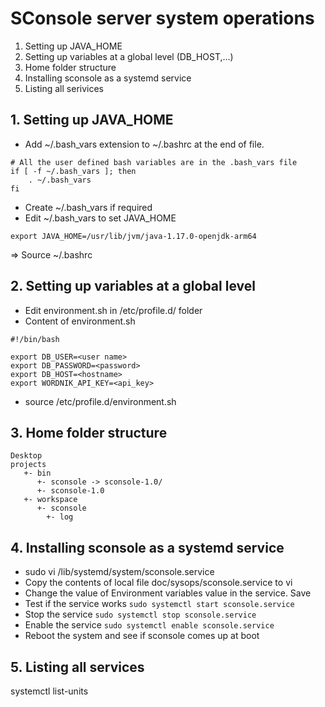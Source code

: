 # SConsole server system operations
<!-- ----------------------------------------------------------------------- -->

1. Setting up JAVA_HOME
2. Setting up variables at a global level (DB_HOST,...)
3. Home folder structure
4. Installing sconsole as a systemd service
5. Listing all serivices

## 1. Setting up JAVA_HOME
<!-- ----------------- -->

* Add ~/.bash_vars extension to ~/.bashrc at the end of file.
```
# All the user defined bash variables are in the .bash_vars file
if [ -f ~/.bash_vars ]; then
    . ~/.bash_vars
fi
```

* Create ~/.bash_vars if required
* Edit ~/.bash_vars to set JAVA_HOME
```
export JAVA_HOME=/usr/lib/jvm/java-1.17.0-openjdk-arm64
```

=> Source ~/.bashrc

## 2. Setting up variables at a global level
<!-- ------------------------------------- -->

* Edit environment.sh in /etc/profile.d/ folder
* Content of environment.sh
```
#!/bin/bash

export DB_USER=<user name>
export DB_PASSWORD=<password>
export DB_HOST=<hostname>
export WORDNIK_API_KEY=<api_key>
```
* source /etc/profile.d/environment.sh

## 3. Home folder structure
<!-- ------------------ -->

```
Desktop
projects
   +- bin
      +- sconsole -> sconsole-1.0/
      +- sconsole-1.0
   +- workspace
      +- sconsole
        +- log
```

## 4. Installing sconsole as a systemd service
<!-- ------------------------------------- -->

* sudo vi /lib/systemd/system/sconsole.service
* Copy the contents of local file doc/sysops/sconsole.service to vi
* Change the value of Environment variables value in the service. Save
* Test if the service works `sudo systemctl start sconsole.service`
* Stop the service `sudo systemctl stop sconsole.service`
* Enable the service `sudo systemctl enable sconsole.service`
* Reboot the system and see if sconsole comes up at boot

## 5. Listing all services
<!-- ------------------------------------- -->

systemctl list-units
